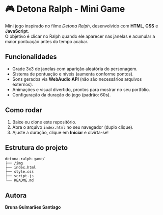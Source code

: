 # 🎮 Detona Ralph - Mini Game

Mini jogo inspirado no filme *Detona Ralph*, desenvolvido com **HTML**, **CSS** e **JavaScript**.  
O objetivo é clicar no Ralph quando ele aparecer nas janelas e acumular a maior pontuação antes do tempo acabar.

## Funcionalidades
- Grade 3x3 de janelas com aparição aleatória do personagem.
- Sistema de pontuação e níveis (aumenta conforme pontos).
- Sons gerados via **WebAudio API** (não são necessários arquivos externos).
- Animações e visual divertido, prontos para mostrar no seu portfólio.
- Configuração da duração do jogo (padrão: 60s).

## Como rodar
1. Baixe ou clone este repositório.
2. Abra o arquivo `index.html` no seu navegador (duplo clique).
3. Ajuste a duração, clique em **Iniciar** e divirta-se!

## Estrutura do projeto
```
detona-ralph-game/
├── /img
├── index.html
├── style.css
├── script.js
└── README.md
```

## Autora
**Bruna Guimarães Santiago**
